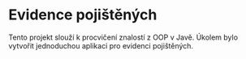 # Evidence pojištěných

Tento projekt slouží k procvičení znalostí z OOP v Javě.
Úkolem bylo vytvořit jednoduchou aplikaci pro evidenci pojištěných.